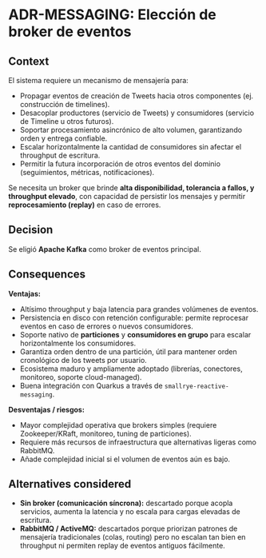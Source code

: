 # ADR-MESSAGING: Elección de broker de eventos

## Context
El sistema requiere un mecanismo de mensajería para:
- Propagar eventos de creación de Tweets hacia otros componentes (ej. construcción de timelines).
- Desacoplar productores (servicio de Tweets) y consumidores (servicio de Timeline u otros futuros).
- Soportar procesamiento asincrónico de alto volumen, garantizando orden y entrega confiable.
- Escalar horizontalmente la cantidad de consumidores sin afectar el throughput de escritura.
- Permitir la futura incorporación de otros eventos del dominio (seguimientos, métricas, notificaciones).

Se necesita un broker que brinde **alta disponibilidad, tolerancia a fallos, y throughput elevado**, con capacidad de persistir los mensajes y permitir **reprocesamiento (replay)** en caso de errores.

## Decision
Se eligió **Apache Kafka** como broker de eventos principal.

## Consequences

**Ventajas:**
- Altísimo throughput y baja latencia para grandes volúmenes de eventos.
- Persistencia en disco con retención configurable: permite reprocesar eventos en caso de errores o nuevos consumidores.
- Soporte nativo de **particiones** y **consumidores en grupo** para escalar horizontalmente los consumidores.
- Garantiza orden dentro de una partición, útil para mantener orden cronológico de los tweets por usuario.
- Ecosistema maduro y ampliamente adoptado (librerías, conectores, monitoreo, soporte cloud-managed).
- Buena integración con Quarkus a través de `smallrye-reactive-messaging`.

**Desventajas / riesgos:**
- Mayor complejidad operativa que brokers simples (requiere Zookeeper/KRaft, monitoreo, tuning de particiones).
- Requiere más recursos de infraestructura que alternativas ligeras como RabbitMQ.
- Añade complejidad inicial si el volumen de eventos aún es bajo.

## Alternatives considered
- **Sin broker (comunicación síncrona):** descartado porque acopla servicios, aumenta la latencia y no escala para cargas elevadas de escritura.
- **RabbitMQ / ActiveMQ:** descartados porque priorizan patrones de mensajería tradicionales (colas, routing) pero no escalan tan bien en throughput ni permiten replay de eventos antiguos fácilmente.

